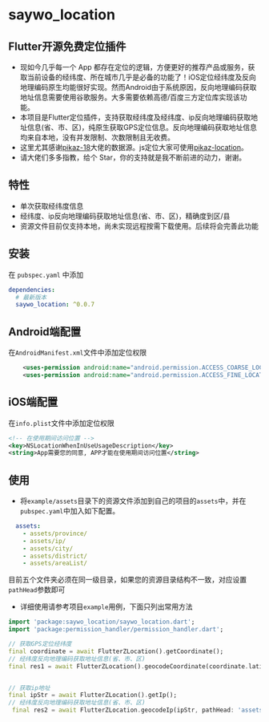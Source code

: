 # saywo_location
## **Flutter开源免费定位插件**
* 现如今几乎每一个 App 都存在定位的逻辑，方便更好的推荐产品或服务，获取当前设备的经纬度、所在城市几乎是必备的功能了！iOS定位经纬度及反向地理编码原生均能很好实现。然而Android由于系统原因，反向地理编码获取地址信息需要使用谷歌服务。大多需要依赖高德/百度三方定位库实现该功能。
* 本项目是Flutter定位插件，支持获取经纬度及经纬度、ip反向地理编码获取地址信息(省、市、区)，纯原生获取GPS定位信息。反向地理编码获取地址信息均来自本地，没有并发限制、次数限制且无收费。
* 这里尤其感谢[pikaz-18](https://github.com/pikaz-18)大佬的数据源。js定位大家可使用[pikaz-location](https://github.com/pikaz-18/pikaz-location)。
* 请大佬们多多指教，给个 Star，你的支持就是我不断前进的动力，谢谢。

## 特性
* 单次获取经纬度信息
* 经纬度、ip反向地理编码获取地址信息(省、市、区)，精确度到区/县
* 资源文件目前仅支持本地，尚未实现远程按需下载使用。后续将会完善此功能

## 安装
在 `pubspec.yaml` 中添加
```yaml
dependencies:
  # 最新版本
  saywo_location: ^0.0.7
```

## Android端配置

在`AndroidManifest.xml`文件中添加定位权限
```xml
    <uses-permission android:name="android.permission.ACCESS_COARSE_LOCATION" />
    <uses-permission android:name="android.permission.ACCESS_FINE_LOCATION" />
```
## iOS端配置
在`info.plist`文件中添加定位权限
```xml 
<!-- 在使用期间访问位置 -->
<key>NSLocationWhenInUseUsageDescription</key>
<string>App需要您的同意, APP才能在使用期间访问位置</string>
```
## 使用
* 将`example/assets`目录下的资源文件添加到自己的项目的`assets`中，并在`pubspec.yaml`中加入如下配置。
```yaml
  assets:
    - assets/province/
    - assets/ip/
    - assets/city/
    - assets/district/
    - assets/areaList/
```
目前五个文件夹必须在同一级目录，如果您的资源目录结构不一致，对应设置`pathHead`参数即可
* 详细使用请参考项目`example`用例，下面只列出常用方法
```dart
import 'package:saywo_location/saywo_location.dart';
import 'package:permission_handler/permission_handler.dart';

// 获取GPS定位经纬度
final coordinate = await FlutterZLocation().getCoordinate();
// 经纬度反向地理编码获取地址信息(省、市、区)
final res1 = await FlutterZLocation().geocodeCoordinate(coordinate.latitude, coordinate.longitude, pathHead: 'assets/');


// 获取ip地址
final ipStr = await FlutterZLocation().getIp();
// 经纬度反向地理编码获取地址信息(省、市、区)
 final res2 = await FlutterZLocation.geocodeIp(ipStr, pathHead: 'assets/');

```
